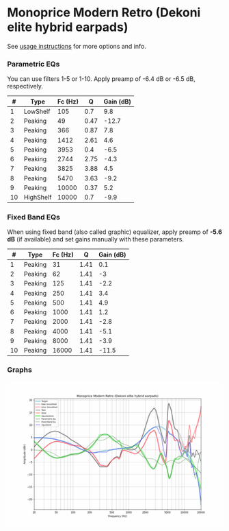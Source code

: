 # Monoprice Modern Retro (Dekoni elite hybrid earpads)
See [usage instructions](https://github.com/jaakkopasanen/AutoEq#usage) for more options and info.

### Parametric EQs
You can use filters 1-5 or 1-10. Apply preamp of -6.4 dB or -6.5 dB, respectively.

|   # | Type      |   Fc (Hz) |    Q |   Gain (dB) |
|-----|-----------|-----------|------|-------------|
|   1 | LowShelf  |       105 | 0.7  |         9.8 |
|   2 | Peaking   |        49 | 0.47 |       -12.7 |
|   3 | Peaking   |       366 | 0.87 |         7.8 |
|   4 | Peaking   |      1412 | 2.61 |         4.6 |
|   5 | Peaking   |      3953 | 0.4  |        -6.5 |
|   6 | Peaking   |      2744 | 2.75 |        -4.3 |
|   7 | Peaking   |      3825 | 3.88 |         4.5 |
|   8 | Peaking   |      5470 | 3.63 |        -9.2 |
|   9 | Peaking   |     10000 | 0.37 |         5.2 |
|  10 | HighShelf |     10000 | 0.7  |        -9.9 |

### Fixed Band EQs
When using fixed band (also called graphic) equalizer, apply preamp of **-5.6 dB** (if available) and set gains manually with these parameters.

|   # | Type    |   Fc (Hz) |    Q |   Gain (dB) |
|-----|---------|-----------|------|-------------|
|   1 | Peaking |        31 | 1.41 |         0.1 |
|   2 | Peaking |        62 | 1.41 |        -3   |
|   3 | Peaking |       125 | 1.41 |        -2.2 |
|   4 | Peaking |       250 | 1.41 |         3.4 |
|   5 | Peaking |       500 | 1.41 |         4.9 |
|   6 | Peaking |      1000 | 1.41 |         1.2 |
|   7 | Peaking |      2000 | 1.41 |        -2.8 |
|   8 | Peaking |      4000 | 1.41 |        -5.1 |
|   9 | Peaking |      8000 | 1.41 |        -3.9 |
|  10 | Peaking |     16000 | 1.41 |       -11.5 |

### Graphs
![](./Monoprice%20Modern%20Retro%20(Dekoni%20elite%20hybrid%20earpads).png)
